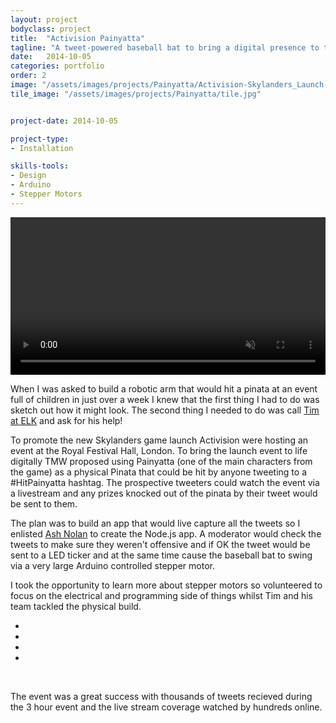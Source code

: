 ```yaml
---
layout: project
bodyclass: project
title:  "Activision Painyatta"
tagline: "A tweet-powered baseball bat to bring a digital presence to the launch event of Activision's Skylanders Trapteam"
date:   2014-10-05
categories: portfolio
order: 2
image: "/assets/images/projects/Painyatta/Activision-Skylanders_Launch-Painyatta-Digital-Event-Full.jpg"
tile_image: "/assets/images/projects/Painyatta/tile.jpg"


project-date: 2014-10-05

project-type:
- Installation

skills-tools: 
- Design
- Arduino
- Stepper Motors
---
```


<video width="100%" preload="auto" loop="loop" autoplay muted> 
	<source src="/assets/videos/Sentimeter.mp4" type="video/mp4" />
	Your browser does not support the video tag.
</video>

<img src="/assets/images/projects/Painyatta/Activision-Skylanders_Launch-Painyatta-Digital-Sketch.jpg" title="" alt=""/>



When I was asked to build a robotic arm that would hit a pinata at an event full of children in just over a week I knew that the first thing I had to do was sketch out how it might look. The second thing I needed to do was call [Tim at ELK](http://eastlondonkinetics.co.uk/) and ask for his help!

To promote the new Skylanders game launch Activision were hosting an event at the Royal Festival Hall, London. To bring the launch event to life digitally TMW proposed using Painyatta (one of the main characters from the game) as a physical Pinata that could be hit by anyone tweeting to a #HitPainyatta hashtag. The prospective tweeters could watch the event via a livestream and any prizes knocked out of the pinata by their tweet would be sent to them.

The plan was to build an app that would live capture all the tweets so I enlisted [Ash Nolan](http://ashleynolan.co.uk/) to create the Node.js app. A moderator would check the tweets to make sure they weren't offensive and if OK the tweet would be sent to a LED ticker and at the same time cause the baseball bat to swing via a very large Arduino controlled stepper motor.

I took the opportunity to learn more about stepper motors so volunteered to focus on the electrical and programming side of things whilst Tim and his team tackled the physical build.

<ul class="mosaic">
	<li><img src="/assets/images/projects/Painyatta/BADASS_LED_Ticker.gif" title="" alt=""/></li>
	<li><img src="/assets/images/projects/Painyatta/Stepper_Test_2.gif" title="" alt=""/></li>
	<li><img src="/assets/images/projects/Painyatta/Baseball_Bat_Test.gif" title="" alt=""/></li>
	<li><img src="/assets/images/projects/Painyatta/Baseball_Bat_Spray.gif" title="" alt=""/></li>
</ul>
<img src="/assets/images/projects/Painyatta/Stepper_Motor_Column_With_Bat.jpg" title="" alt=""/>

<img src="/assets/images/projects/Painyatta/Activision-Skylanders_Launch-Painyatta-Digital-Event-Truss.jpg" title="" alt=""/>

<img src="/assets/images/projects/Painyatta/Activision-Skylanders_Launch-Painyatta-Digital-Event.jpg" title="" alt=""/>

<img src="/assets/images/projects/Painyatta/Activision-Skylanders_Launch-Painyatta-Digital-Even-Details.jpg" title="" alt=""/>

<img src="/assets/images/projects/Painyatta/Activision-Skylanders_Launch-Painyatta-Digital-Event-Direction.jpg" title="" alt=""/>


The event was a great success with thousands of tweets recieved during the 3 hour event and the live stream coverage watched by hundreds online.

<img src="/assets/images/projects/Painyatta/Activision-Skylanders_Launch-Painyatta-Digital-Event-End.jpg" title="" alt=""/>
